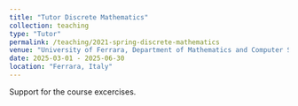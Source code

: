 ```yaml
---
title: "Tutor Discrete Mathematics"
collection: teaching
type: "Tutor"
permalink: /teaching/2021-spring-discrete-mathematics
venue: "University of Ferrara, Department of Mathematics and Computer Science"
date: 2025-03-01 - 2025-06-30
location: "Ferrara, Italy"
---
```


Support for the course excercises.